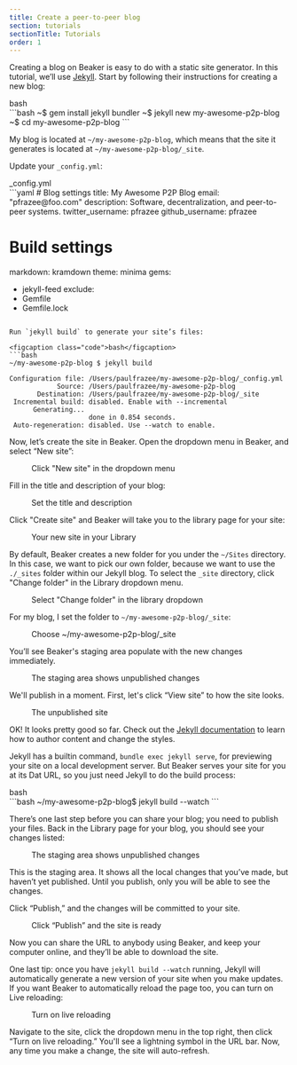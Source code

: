 ```yaml
---
title: Create a peer-to-peer blog
section: tutorials
sectionTitle: Tutorials
order: 1
---
```


Creating a blog on Beaker is easy to do with a static site generator. In this
tutorial, we’ll use [Jekyll](https://jekyllrb.com/). Start by following their instructions for creating a new blog:

<figcaption class="code">bash</figcaption>
```bash
~$ gem install jekyll bundler
~$ jekyll new my-awesome-p2p-blog
~$ cd my-awesome-p2p-blog
```

My blog is located at `~/my-awesome-p2p-blog`, which means that the site it generates is located at `~/my-awesome-p2p-blog/_site`.

Update your `_config.yml`:

<figcaption class="code">_config.yml</figcaption>
```yaml
# Blog settings
title: My Awesome P2P Blog
email: "pfrazee@foo.com"
description: Software, decentralization, and peer-to-peer systems.
twitter_username: pfrazee
github_username:  pfrazee

# Build settings
markdown: kramdown
theme: minima
gems:
  - jekyll-feed
exclude:
  - Gemfile
  - Gemfile.lock
```

Run `jekyll build` to generate your site’s files:

<figcaption class="code">bash</figcaption>
```bash
~/my-awesome-p2p-blog $ jekyll build

Configuration file: /Users/paulfrazee/my-awesome-p2p-blog/_config.yml
            Source: /Users/paulfrazee/my-awesome-p2p-blog
       Destination: /Users/paulfrazee/my-awesome-p2p-blog/_site
 Incremental build: disabled. Enable with --incremental
      Generating...
                    done in 0.854 seconds.
 Auto-regeneration: disabled. Use --watch to enable.
```

Now, let’s create the site in Beaker. Open the dropdown menu in Beaker, and select “New site”:

<figure>
<img data-src="/img/docs/tut-create-a-blog/new-site.jpg" >
<figcaption>Click "New site" in the dropdown menu</figcaption>
</figure>

Fill in the title and description of your blog:

<figure>
<img data-src="/img/docs/tut-create-a-blog/site-details.jpg" >
<figcaption>Set the title and description</figcaption>
</figure>

Click "Create site" and Beaker will take you to the library page for your site:

<figure>
<img data-src="/img/docs/tut-create-a-blog/library-page.jpg">
<figcaption>Your new site in your Library</figcaption>
</figure>

By default, Beaker creates a new folder for you under the `~/Sites` directory. In this case, we want to pick our own folder, because we want to use the `./_sites` folder within our Jekyll blog. To select the `_site` directory, click "Change folder" in the Library dropdown menu.

<figure>
<img data-src="/img/docs/tut-create-a-blog/change-folder.jpg" >
<figcaption>Select "Change folder" in the library dropdown</figcaption>
</figure>

For my blog, I set the folder to `~/my-awesome-p2p-blog/_site`:

<figure>
<img data-src="/img/docs/tut-create-a-blog/select-folder.jpg" >
<figcaption>Choose ~/my-awesome-p2p-blog/_site</figcaption>
</figure>

You’ll see Beaker's staging area populate with the new changes immediately.

<figure>
<img data-src="/img/docs/tut-create-a-blog/staging-area.jpg" >
<figcaption>The staging area shows unpublished changes</figcaption>
</figure>

We'll publish in a moment. First, let's click “View site” to how the site looks.

<figure>
<img data-src="/img/docs/tut-create-a-blog/view-site.png">
<figcaption>The unpublished site</figcaption>
</figure>

OK! It looks pretty good so far. Check out the [Jekyll documentation](https://jekyllrb.com/docs/home/) to learn how to author content and change the styles.

Jekyll has a builtin command, `bundle exec jekyll serve`, for previewing your site on a local development server. But Beaker serves your site for you at its Dat URL, so you just need Jekyll to do the build process:

<figcaption class="code">bash</figcaption>
```bash
~/my-awesome-p2p-blog$ jekyll build --watch
```

There’s one last step before you can share your blog; you need to publish your files. Back in the Library page for your blog, you should see your changes listed:

<figure>
<img data-src="/img/docs/tut-create-a-blog/staging-area.jpg" >
<figcaption>The staging area shows unpublished changes</figcaption>
</figure>

This is the staging area. It shows all the local changes that you’ve made, but haven’t yet published. Until you publish, only you will be able to see the changes.

Click “Publish,” and the changes will be committed to your site.

<figure>
<img data-src="/img/docs/tut-create-a-blog/published.jpg" >
<figcaption>Click “Publish” and the site is ready</figcaption>
</figure>

Now you can share the URL to anybody using Beaker, and keep your computer online, and they’ll be able to download the site.

One last tip: once you have `jekyll build --watch` running, Jekyll will automatically generate a new version of your site when you make updates. If you want Beaker to automatically reload the page too, you can turn on Live reloading:

<figure>
<img data-src="/img/docs/tut-create-a-blog/live-reloading.jpg" >
<figcaption>Turn on live reloading</figcaption>
</figure>

Navigate to the site, click the dropdown menu in the top right, then click “Turn on live reloading.” You'll see a lightning symbol in the URL bar. Now, any time you make a change, the site will auto-refresh.